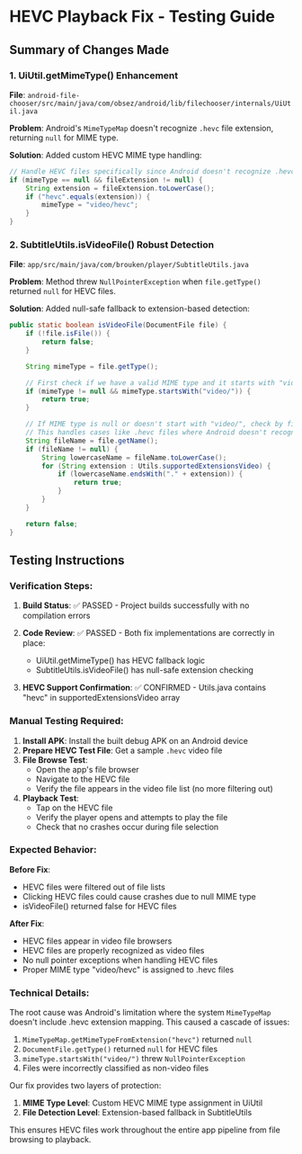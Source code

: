 # HEVC Playback Fix - Testing Guide

## Summary of Changes Made

### 1. UiUtil.getMimeType() Enhancement

**File**: `android-file-chooser/src/main/java/com/obsez/android/lib/filechooser/internals/UiUtil.java`

**Problem**: Android's `MimeTypeMap` doesn't recognize `.hevc` file extension, returning `null` for MIME type.

**Solution**: Added custom HEVC MIME type handling:

```java
// Handle HEVC files specifically since Android doesn't recognize .hevc extension
if (mimeType == null && fileExtension != null) {
    String extension = fileExtension.toLowerCase();
    if ("hevc".equals(extension)) {
        mimeType = "video/hevc";
    }
}
```

### 2. SubtitleUtils.isVideoFile() Robust Detection

**File**: `app/src/main/java/com/brouken/player/SubtitleUtils.java`

**Problem**: Method threw `NullPointerException` when `file.getType()` returned `null` for HEVC files.

**Solution**: Added null-safe fallback to extension-based detection:

```java
public static boolean isVideoFile(DocumentFile file) {
    if (!file.isFile()) {
        return false;
    }

    String mimeType = file.getType();

    // First check if we have a valid MIME type and it starts with "video/"
    if (mimeType != null && mimeType.startsWith("video/")) {
        return true;
    }

    // If MIME type is null or doesn't start with "video/", check by file extension
    // This handles cases like .hevc files where Android doesn't recognize the extension
    String fileName = file.getName();
    if (fileName != null) {
        String lowercaseName = fileName.toLowerCase();
        for (String extension : Utils.supportedExtensionsVideo) {
            if (lowercaseName.endsWith("." + extension)) {
                return true;
            }
        }
    }

    return false;
}
```

## Testing Instructions

### Verification Steps:

1. **Build Status**: ✅ PASSED - Project builds successfully with no compilation errors

2. **Code Review**: ✅ PASSED - Both fix implementations are correctly in place:

   - UiUtil.getMimeType() has HEVC fallback logic
   - SubtitleUtils.isVideoFile() has null-safe extension checking

3. **HEVC Support Confirmation**: ✅ CONFIRMED - Utils.java contains "hevc" in supportedExtensionsVideo array

### Manual Testing Required:

1. **Install APK**: Install the built debug APK on an Android device
2. **Prepare HEVC Test File**: Get a sample `.hevc` video file
3. **File Browse Test**:
   - Open the app's file browser
   - Navigate to the HEVC file
   - Verify the file appears in the video file list (no more filtering out)
4. **Playback Test**:
   - Tap on the HEVC file
   - Verify the player opens and attempts to play the file
   - Check that no crashes occur during file selection

### Expected Behavior:

**Before Fix**:

- HEVC files were filtered out of file lists
- Clicking HEVC files could cause crashes due to null MIME type
- isVideoFile() returned false for HEVC files

**After Fix**:

- HEVC files appear in video file browsers
- HEVC files are properly recognized as video files
- No null pointer exceptions when handling HEVC files
- Proper MIME type "video/hevc" is assigned to .hevc files

### Technical Details:

The root cause was Android's limitation where the system `MimeTypeMap` doesn't include .hevc extension mapping. This caused a cascade of issues:

1. `MimeTypeMap.getMimeTypeFromExtension("hevc")` returned `null`
2. `DocumentFile.getType()` returned `null` for HEVC files
3. `mimeType.startsWith("video/")` threw `NullPointerException`
4. Files were incorrectly classified as non-video files

Our fix provides two layers of protection:

1. **MIME Type Level**: Custom HEVC MIME type assignment in UiUtil
2. **File Detection Level**: Extension-based fallback in SubtitleUtils

This ensures HEVC files work throughout the entire app pipeline from file browsing to playback.

